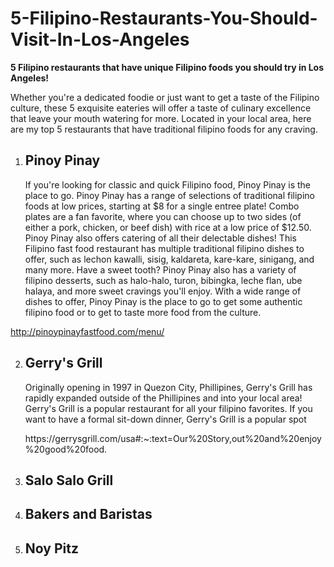 # 5-Filipino-Restaurants-You-Should-Visit-In-Los-Angeles
<b>5 Filipino restaurants that have unique Filipino foods you should try in Los Angeles!</b>
  <p>Whether you're a dedicated foodie or just want to get a taste of the Filipino culture, these 5 exquisite eateries will offer a taste of culinary excellence that leave your mouth watering for more. Located in your local area, here are my top 5 restaurants that have traditional filipino foods for any craving.

  1. ## Pinoy Pinay
     <p>If you're looking for classic and quick Filipino food, Pinoy Pinay is the place to go. Pinoy Pinay has a range of selections of traditional filipino foods at low prices, starting at $8 for a single entree plate! Combo plates are a fan favorite, where you can choose up to two sides (of either a pork, chicken, or beef dish) with rice at a low price of $12.50. Pinoy Pinay also offers catering of all their delectable dishes! This Filipino fast food restaurant has multiple traditional filipino dishes to offer, such as lechon kawalli, sisig, kaldareta, kare-kare, sinigang, and many more. Have a sweet tooth? Pinoy Pinay also has  a variety of filipino desserts, such as halo-halo, turon, bibingka, leche flan, ube halaya, and more sweet cravings you'll enjoy. With a wide range of dishes to offer, Pinoy Pinay is the place to go to get some authentic filipino food or to get to taste more food from the culture. </p> 
   http://pinoypinayfastfood.com/menu/

2. ## Gerry's Grill
     <p>Originally opening in 1997 in Quezon City, Phillipines, Gerry's Grill has rapidly expanded outside of the Phillipines and into your local area! Gerry's Grill is a popular restaurant for all your filipino favorites. If you want to have a formal sit-down dinner, Gerry's Grill is a popular spot  </p>
    https://gerrysgrill.com/usa#:~:text=Our%20Story,out%20and%20enjoy%20good%20food.
    
4. ## Salo Salo Grill

5. ## Bakers and Baristas

6. ## Noy Pitz
    <p></p>
